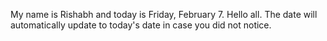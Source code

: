 My name is Rishabh and today is Friday, February 7. Hello all. The date will automatically update to today's date in case you did not notice.
